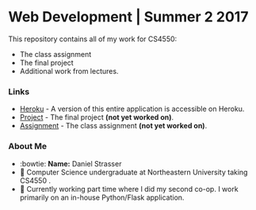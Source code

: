 # Web Development | Summer 2 2017

This repository contains all of my work for CS4550:
* The class assignment
* The final project
* Additional work from lectures.

### Links
* [Heroku](https://strasser-daniel-webdev.herokuapp.com/) - A version of this entire application is accessible on Heroku.
* [Project](https://strasser-daniel-webdev.herokuapp.com/project/index.html) - The final project **(not yet worked on)**.
* [Assignment](https://strasser-daniel-webdev.herokuapp.com/assignment/index.html) - The class assignment **(not yet worked on)**.


### About Me
* :bowtie: **Name:** Daniel Strasser
* :paw_prints: Computer Science undergraduate at Northeastern University taking CS4550 .
* :snake: Currently working part time where I did my second co-op. I work primarily on an in-house Python/Flask application.